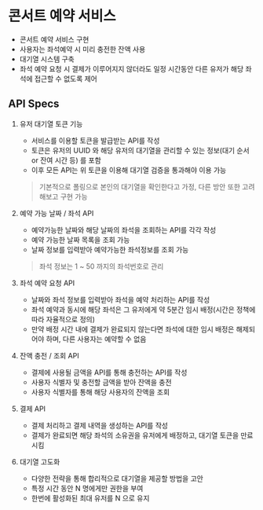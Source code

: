 # 콘서트 예약 서비스
* 콘서트 예약 서비스 구현
* 사용자는 좌석예약 시 미리 충전한 잔액 사용
* 대기열 시스템 구축
* 좌석 예약 요청 시 결제가 이루어지지 않더라도 일정 시간동안 다른 유저가 해당 좌석에 접근할 수 없도록 제어

## API Specs
1. 유저 대기열 토큰 기능
   * 서비스를 이용할 토큰을 발급받는 API를 작성
   * 토큰은 유저의 UUID 와 해당 유저의 대기열을 관리할 수 있는 정보(대기 순서 or 잔여 시간 등) 를 포함
   * 이후 모든 API는 위 토큰을 이용해 대기열 검증을 통과해야 이용 가능
    > 기본적으로 폴링으로 본인의 대기열을 확인한다고 가정, 다른 방안 또한 고려해보고 구현 가능

2. 예약 가능 날짜 / 좌석 API
   * 예약가능한 날짜와 해당 날짜의 좌석을 조회하는 API를 각각 작성
   * 예약 가능한 날짜 목록을 조회 가능
   * 날짜 정보를 입력받아 예약가능한 좌석정보를 조회 가능
    > 좌석 정보는 1 ~ 50 까지의 좌석번호로 관리

3. 좌석 예약 요청 API
   * 날짜와 좌석 정보를 입력받아 좌석을 예약 처리하는 API를 작성
   * 좌석 예약과 동시에 해당 좌석은 그 유저에게 약 5분간 임시 배정(시간은 정책에 따라 자율적으로 정의)
   * 만약 배정 시간 내에 결제가 완료되지 않는다면 좌석에 대한 임시 배정은 해제되어야 하며, 다른 사용자는 예약할 수 없음

4. 잔액 충전 / 조회 API
   * 결제에 사용될 금액을 API를 통해 충전하는 API를 작성
   * 사용자 식별자 및 충전할 금액을 받아 잔액을 충전
   * 사용자 식별자를 통해 해당 사용자의 잔액을 조회

5. 결제 API
   * 결제 처리하고 결제 내역을 생성하는 API를 작성
   * 결제가 완료되면 해당 좌석의 소유권을 유저에게 배정하고, 대기열 토큰을 만료시킴

6. 대기열 고도화
   * 다양한 전략을 통해 합리적으로 대기열을 제공할 방법을 고안
   * 특정 시간 동안 N 명에게만 권한을 부여
   * 한번에 활성화된 최대 유저를 N 으로 유지